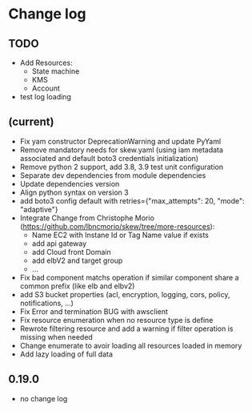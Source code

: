 # Change log

## TODO

- Add Resources:
  - State machine
  - KMS
  - Account
- test log loading

## (current)

- Fix yam constructor DeprecationWarning and update PyYaml
- Remove mandatory needs for skew.yaml (using iam metadata associated and default boto3 credentials initialization)
- Remove python 2 support, add 3.8, 3.9 test unit configuration
- Separate dev dependencies from module dependencies
- Update dependencies version
- Align python syntax on version 3
- add boto3 config default with retries={"max_attempts": 20, "mode": "adaptive"}
- Integrate Change from Christophe Morio (https://github.com/lbncmorio/skew/tree/more-resources):
  - Name EC2 with Instane Id or Tag Name value if exists
  - add api gateway
  - add Cloud front Domain
  - add elbV2 and target group
  - ...
- Fix bad component matchs operation if similar component share a common prefix (like elb and elbv2)
- add S3 bucket properties (acl, encryption, logging, cors, policy, notifications, ...)
- Fix Error and termination BUG with awsclient
- Fix resource enumeration when no resource type is define
- Rewrote filtering resource and add a warning if filter operation is missing when needed
- Change enumerate to avoir loading all resources loaded in memory
- Add lazy loading of full data

## 0.19.0

- no change log
